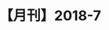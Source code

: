 ---
layout:     post
title:      【月刊】2018-7 
# summary:  <月刊>收集本月各网站、博客、公众号等优质文章，涵盖前后端技术、散文、英文等内容，主要以技术为主。
categories: 月刊
---